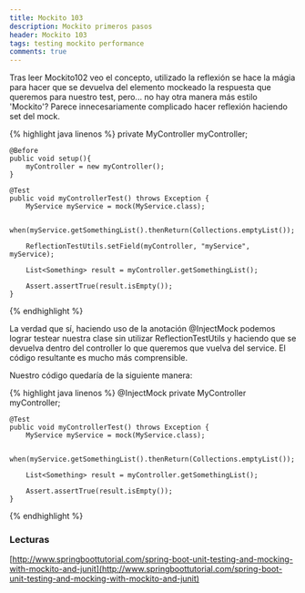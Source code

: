 ```yaml
---
title: Mockito 103
description: Mockito primeros pasos
header: Mockito 103
tags: testing mockito performance
comments: true
---
```


Tras leer Mockito102 veo el concepto, utilizado la reflexión se hace la mágia para hacer que se devuelva del elemento mockeado la respuesta que queremos para nuestro test, pero... no hay otra manera más estilo 'Mockito'? Parece innecesariamente complicado hacer reflexión haciendo set del mock. 

{% highlight java linenos %}
    private MyController myController;

    @Before
    public void setup(){
        myController = new myController();
    }

    @Test
    public void myControllerTest() throws Exception {
        MyService myService = mock(MyService.class);

        when(myService.getSomethingList().thenReturn(Collections.emptyList());

        ReflectionTestUtils.setField(myController, "myService", myService);

        List<Something> result = myController.getSomethingList();

        Assert.assertTrue(result.isEmpty());
    }
{% endhighlight %}

La verdad que sí, haciendo uso de la anotación @InjectMock podemos lograr testear nuestra clase sin utilizar ReflectionTestUtils y haciendo que se devuelva dentro del controller lo que queremos que vuelva del service. El código resultante es mucho más comprensible.

Nuestro código quedaría de la siguiente manera:

{% highlight java linenos %}
    @InjectMock
    private MyController myController;

    @Test
    public void myControllerTest() throws Exception {
        MyService myService = mock(MyService.class);

        when(myService.getSomethingList().thenReturn(Collections.emptyList());

        List<Something> result = myController.getSomethingList();

        Assert.assertTrue(result.isEmpty());
    }
{% endhighlight %}

### Lecturas
[http://www.springboottutorial.com/spring-boot-unit-testing-and-mocking-with-mockito-and-junit](http://www.springboottutorial.com/spring-boot-unit-testing-and-mocking-with-mockito-and-junit)
